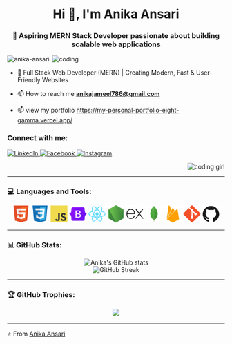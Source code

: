 <h1 align="center">Hi 👋, I'm Anika Ansari</h1>
<h3 align="center">🚀 Aspiring MERN Stack Developer passionate about building scalable web applications</h3>


<img align ="right"  alt ="coding" width = "400"  src ="https://www.google.com/url?sa=i&url=https%3A%2F%2Fwww.vecteezy.com%2Ffree-vector%2Fgirl-programmer&psig=AOvVaw02yc1OO8g_ECb01Z5tRc3E&ust=1756236710590000&source=images&cd=vfe&opi=89978449&ved=0CBIQjRxqFwoTCLjIkd3Zpo8DFQAAAAAdAAAAABAJ">


<p align="left"> <img src="https://komarev.com/ghpvc/?username=anika-ansari&label=Profile%20views&color=0e75b6&style=flat" alt="anika-ansari" /> </p>

- 🔭 Full Stack Web Developer (MERN) | Creating Modern, Fast & User-Friendly Websites

- 📫 How to reach me **anikajameel786@gmail.com**
 - 📫 view my portfolio https://my-personal-portfolio-eight-gamma.vercel.app/



<h3 align="left w-100px"🌐>Connect with me:</h3>
    <p>
      <a href="https://www.linkedin.com/in/anika-ansari-202560313/" target="_blank">
        <img src="https://raw.githubusercontent.com/rahuldkjain/github-profile-readme-generator/master/src/images/icons/Social/linked-in-alt.svg" alt="LinkedIn" height="40" width="50" />
      </a>
      <a href="#" target="_blank">
        <img src="https://raw.githubusercontent.com/rahuldkjain/github-profile-readme-generator/master/src/images/icons/Social/facebook.svg" alt="Facebook" height="40" width="50" />
      </a>
      <a href="https://www.instagram.com/anikaansari35/" target="_blank">
        <img src="https://raw.githubusercontent.com/rahuldkjain/github-profile-readme-generator/master/src/images/icons/Social/instagram.svg" alt="Instagram" height="40" width="50" />
      </a>
    </p>
  </div>

  <!-- Right side image -->
  <div style="flex: 1; text-align: right; min-width: 250px;">
    <img src="https://static.vecteezy.com/system/resources/previews/012/744/791/non_2x/cute-girl-working-on-computer-cartoon-icon-illustration-people-and-technology-icon-concept-isolated-premium-flat-cartoon-style-vector.jpg" alt="coding girl" width="280" />
  </div>

</div>

---

### 💻 Languages and Tools:
<p align="center">
  <img src="https://raw.githubusercontent.com/devicons/devicon/master/icons/html5/html5-original.svg" alt="html5" width="40" height="40"/>
  <img src="https://raw.githubusercontent.com/devicons/devicon/master/icons/css3/css3-original.svg" alt="css3" width="40" height="40"/>
  <img src="https://raw.githubusercontent.com/devicons/devicon/master/icons/javascript/javascript-original.svg" alt="javascript" width="40" height="40"/>
  <img src="https://raw.githubusercontent.com/devicons/devicon/master/icons/bootstrap/bootstrap-original.svg" alt="bootstrap" width="40" height="40"/>
  <img src="https://raw.githubusercontent.com/devicons/devicon/master/icons/react/react-original.svg" alt="react" width="40" height="40"/>
  <img src="https://raw.githubusercontent.com/devicons/devicon/master/icons/nodejs/nodejs-original.svg" alt="nodejs" width="40" height="40"/>
  <img src="https://raw.githubusercontent.com/devicons/devicon/master/icons/express/express-original.svg" alt="express" width="40" height="40"/>
  <img src="https://raw.githubusercontent.com/devicons/devicon/master/icons/mongodb/mongodb-original.svg" alt="mongodb" width="40" height="40"/>
  <img src="https://raw.githubusercontent.com/devicons/devicon/master/icons/firebase/firebase-plain.svg" alt="firebase" width="40" height="40"/>
  <img src="https://raw.githubusercontent.com/devicons/devicon/master/icons/git/git-original.svg" alt="git" width="40" height="40"/>
  <img src="https://raw.githubusercontent.com/devicons/devicon/master/icons/github/github-original.svg" alt="github" width="40" height="40"/>
</p>

---

### 📊 GitHub Stats:
<p align="center">
  <img src="https://github-readme-stats.vercel.app/api?username=Anika-Ansari&show_icons=true&theme=radical" alt="Anika's GitHub stats" />
  <br />
  <img src="https://github-readme-streak-stats.herokuapp.com/?user=Anika-Ansari&theme=radical" alt="GitHub Streak" />
</p>

---

### 🏆 GitHub Trophies:
<p align="center"> 
  <img src="https://github-profile-trophy.vercel.app/?username=Anika-Ansari&theme=radical&no-frame=true&margin-w=15&margin-h=15"/>
</p>

---

⭐️ From [Anika Ansari](https://github.com/Anika-Ansari)
